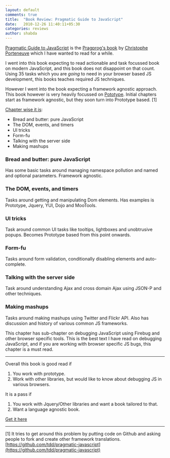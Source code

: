 ```yaml
---
layout: default
comments: true
title:  "Book Review: Pragmatic Guide to JavaScript"
date:   2010-12-26 11:40:11+05:30
categories: reviews
author: shabda
---
```

[Pragmatic Guide to JavaScript](http://www.pragprog.com/titles/pg_js/pragmatic-guide-to-javascript) is the [Pragprog's book](http://www.pragprog.com/) by [Christophe Porteneuve](http://www.thebungeebook.net/) which I have
wanted to read for a while.

I went into this book expecting to read actionable and task focussed book
on modern JavaScript, and this book does not disappoint on that count. Using
35 tasks which you are *going* to need in your browser based JS development,
this books teaches required JS techniques.

However I went into the book expecting a framework agnostic approach. This book however
is very heavily focussed on [Pototype](http://www.prototypejs.org/). Initial chapters start as framework agnostic,
but they soon turn into Prototype based. [1]

[Chapter wise it is](http://media.pragprog.com/titles/pg_js/toc.pdf):

* Bread and butter: pure JavaScript
* The DOM, events, and timers
* UI tricks
* Form-fu
* Talking with the server side
* Making mashups


### Bread and butter: pure JavaScript

Has some basic tasks around managing namespace pollution and named and optional parameters.
Framework agnostic.

### The DOM, events, and timers

Tasks around getting and manipulating Dom elements. Has examples is Prototype, Jquery, YUI, Dojo
and MooTools.

### UI tricks

Task around common UI tasks like tooltips, lightboxes and unobtrusive popups. Becomes Prototype based
from this point onwards.

### Form-fu

Tasks around form validation, conditionally disabling elements and auto-complete.

### Talking with the server side

Task around understanding Ajax and cross domain Ajax using JSON-P and other techniques.

### Making mashups

Tasks around making mashups using Twitter and Flickr API. Also has discussion and history of various
common JS frameworks.

This chapter has sub-chapter on debugging JavaScript using Firebug and other browser specific tools. This is
the best text I have read on debugging JavaScript, and if you are working with browser specific JS bugs,
this chapter is a must read.

-------------------------------

Overall this book is good read if

1. You work with prototype.
2. Work with other libraries, but would like to know about debugging JS in various browsers.

It is a pass if

1. You work with Jquery/Other libraries and want a book tailored to that.
2. Want a language agnostic book.

[Get it here](http://www.pragprog.com/titles/pg_js/pragmatic-guide-to-javascript)

------------------------------------

[1] It tries to get around this problem by putting code on Github and asking people to fork and create other framework translations. [https://github.com/tdd/pragmatic-javascript](https://github.com/tdd/pragmatic-javascript)



